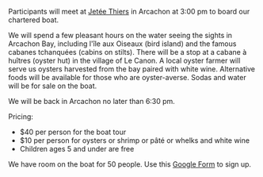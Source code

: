 <p>
Participants will meet at <a href="https://maps.app.goo.gl/wQJ3EPtEdrQRTSSe6">Jetée Thiers</a> in Arcachon at 3:00 pm to board our chartered boat.
</p>
<p>
We will spend a few pleasant hours on the water seeing the sights in Arcachon Bay, including l'île aux Oiseaux (bird island) and the famous cabanes tchanquées (cabins on stilts). There will be a stop at a cabane à huîtres (oyster hut) in the village of Le Canon. A local oyster farmer will serve us oysters harvested from the bay paired with white wine. Alternative foods will be available for those who are oyster-averse. Sodas and water will be for sale on the boat.
</p>
<p>
We will be back in Arcachon no later than 6:30 pm.
</p>
<p>
Pricing:
<ul>
<li>$40 per person for the boat tour</li>
<li>$10 per person for oysters or shrimp or pâté or whelks and white wine</li>
<li>Children ages 5 and under are free</li>
</ul>
</p>
<p>
We have room on the boat for 50 people. Use this <a href="https://docs.google.com/forms/d/e/1FAIpQLSdHeoddWQKrY1CLGZPFKahHeyiE57wJ8D02Mv_CT8jZOty9jw/viewform?usp=sf_link">Google Form</a> to sign up.
</p>
